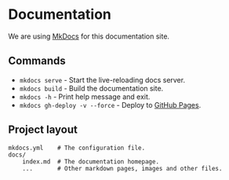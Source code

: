 # Documentation

We are using [MkDocs](https://www.mkdocs.org/) for this documentation site.

## Commands

* `mkdocs serve` - Start the live-reloading docs server.
* `mkdocs build` - Build the documentation site.
* `mkdocs -h` - Print help message and exit.
* `mkdocs gh-deploy -v --force` - Deploy to [GitHub Pages](https://pages.github.com/).

## Project layout

    mkdocs.yml    # The configuration file.
    docs/
        index.md  # The documentation homepage.
        ...       # Other markdown pages, images and other files.
